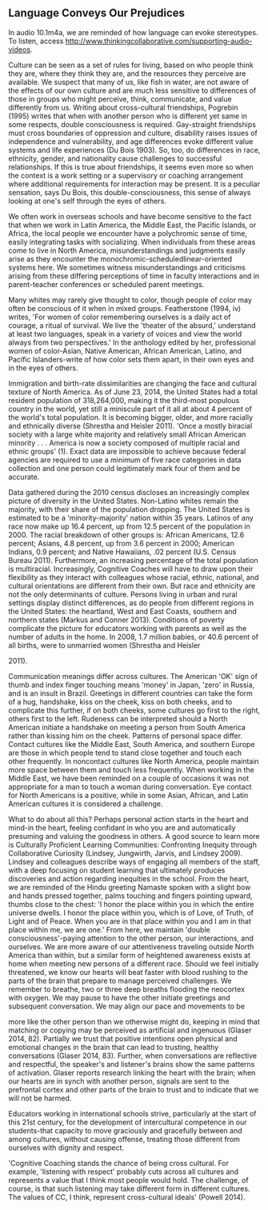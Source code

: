 ## Language Conveys Our Prejudices

In audio 10.1m4a, we are reminded of how language can evoke stereotypes. To listen, access http://www.thinkingcollaborative.com/supporting-audio-videos.

Culture can be seen as a set of rules for living, based on who people think they are, where they think they are, and the resources they perceive are available. We suspect that many of us, like fish in water, are not aware of the effects of our own culture and are much less sensitive to differences of those in groups who might perceive, think, communicate, and value differently from us. Writing about cross-cultural friendships, Pogrebin (1995) writes that when with another person who is different yet same in some respects, double consciousness is required. Gay-straight friendships must cross boundaries of oppression and culture, disability raises issues of independence and vulnerability, and age differences evoke different value systems and life experiences (Du Bois 1903). So, too, do differences in race, ethnicity, gender, and nationality cause challenges to successful relationships. If this is true about friendships, it seems even more so when the context is a work setting or a supervisory or coaching arrangement where additional requirements for interaction may be present. It is a peculiar sensation, says Du Bois, this double-consciousness, this sense of always looking at one's self through the eyes of others.

We often work in overseas schools and have become sensitive to the fact that when we work in Latin America, the Middle East, the Pacific Islands, or Africa, the local people we encounter have a polychromic sense of time, easily integrating tasks with socializing. When individuals from these areas come to live in North America, misunderstandings and judgments easily arise as they encounter the monochromic-scheduledlinear-oriented systems here. We sometimes witness misunderstandings and criticisms arising from these differing perceptions of time in faculty interactions and in parent-teacher conferences or scheduled parent meetings.

Many whites may rarely give thought to color, though people of color may often be conscious of it when in mixed groups. Featherstone (1994, iv) writes, 'For women of color remembering ourselves is a daily act of courage, a ritual of survival. We live the 'theater of the absurd,' understand at least two languages, speak in a variety of voices and view the world always from two perspectives.' In the anthology edited by her, professional women of color-Asian, Native American, African American, Latino, and Pacific Islanders-write of how color sets them apart, in their own eyes and in the eyes of others.

Immigration and birth-rate dissimilarities are changing the face and cultural texture of North America. As of June 23, 2014, the United States had a total resident population of 318,264,000, making it the third-most populous country in the world, yet still a miniscule part of it all at about 4 percent of the world's total population. It is becoming bigger, older, and more racially and ethnically diverse (Shrestha and Heisler 2011). 'Once a mostly biracial society with a large white majority and relatively small African American minority . . . America is now a society composed of multiple racial and ethnic groups' (1). Exact data are impossible to achieve because federal agencies are required to use a minimum of five race categories in data collection and one person could legitimately mark four of them and be accurate.

Data gathered during the 2010 census discloses an increasingly complex picture of diversity in the United States. Non-Latino whites remain the majority, with their share of the population dropping. The United States is estimated to be a 'minority-majority' nation within 35 years. Latinos of any race now make up 16.4 percent, up from 12.5 percent of the population in 2000. The racial breakdown of other groups is: African Americans, 12.6 percent; Asians, 4.8 percent, up from 3.6 percent in 2000; American Indians, 0.9 percent; and Native Hawaiians, .02 percent (U.S. Census Bureau 2011). Furthermore, an increasing percentage of the total population is multiracial. Increasingly, Cognitive Coaches will have to draw upon their flexibility as they interact with colleagues whose racial, ethnic, national, and cultural orientations are different from their own. But race and ethnicity are not the only determinants of culture. Persons living in urban and rural settings display distinct differences, as do people from different regions in the United States: the heartland, West and East Coasts, southern and northern states (Markus and Conner 2013). Conditions of poverty complicate the picture for educators working with parents as well as the number of adults in the home. In 2008, 1.7 million babies, or 40.6 percent of all births, were to unmarried women (Shrestha and Heisler

2011).

Communication meanings differ across cultures. The American 'OK' sign of thumb and index finger touching means 'money' in Japan, 'zero' in Russia, and is an insult in Brazil. Greetings in different countries can take the form of a hug, handshake, kiss on the cheek, kiss on both cheeks, and to complicate this further, if on both cheeks, some cultures go first to the right, others first to the left. Rudeness can be interpreted should a North American initiate a handshake on meeting a person from South America rather than kissing him on the cheek. Patterns of personal space differ. Contact cultures like the Middle East, South America, and southern Europe are those in which people tend to stand close together and touch each other frequently. In noncontact cultures like North America, people maintain more space between them and touch less frequently. When working in the Middle East, we have been reminded on a couple of occasions it was not appropriate for a man to touch a woman during conversation. Eye contact for North Americans is a positive, while in some Asian, African, and Latin American cultures it is considered a challenge.

What to do about all this? Perhaps personal action starts in the heart and mind-in the heart, feeling confidant in who you are and automatically presuming and valuing the goodness in others. A good source to learn more is Culturally Proficient Learning Communities: Confronting Inequity through Collaborative Curiosity (Lindsey, Jungwirth, Jarvis, and Lindsey 2009). Lindsey and colleagues describe ways of engaging all members of the staff, with a deep focusing on student learning that ultimately produces discoveries and action regarding inequities in the school. From the heart, we are reminded of the Hindu greeting Namaste spoken with a slight bow and hands pressed together, palms touching and fingers pointing upward, thumbs close to the chest: 'I honor the place within you in which the entire universe dwells. I honor the place within you, which is of Love, of Truth, of Light and of Peace. When you are in that place within you and I am in that place within me, we are one.' From here, we maintain 'double consciousness'-paying attention to the other person, our interactions, and ourselves. We are more aware of our attentiveness traveling outside North America than within, but a similar form of heightened awareness exists at home when meeting new persons of a different race. Should we feel initially threatened, we know our hearts will beat faster with blood rushing to the parts of the brain that prepare to manage perceived challenges. We remember to breathe, two or three deep breaths flooding the neocortex with oxygen. We may pause to have the other initiate greetings and subsequent conversation. We may align our pace and movements to be

more like the other person than we otherwise might do, keeping in mind that matching or copying may be perceived as artificial and ingenuous (Glaser 2014, 82). Partially we trust that positive intentions open physical and emotional changes in the brain that can lead to trusting, healthy conversations (Glaser 2014, 83). Further, when conversations are reflective and respectful, the speaker's and listener's brains show the same patterns of activation. Glaser reports research linking the heart with the brain; when our hearts are in synch with another person, signals are sent to the prefrontal cortex and other parts of the brain to trust and to indicate that we will not be harmed.

Educators working in international schools strive, particularly at the start of this 21st century, for the development of intercultural competence in our students-that capacity to move graciously and gracefully between and among cultures, without causing offense, treating those different from ourselves with dignity and respect.

'Cognitive Coaching stands the chance of being cross cultural. For example, 'listening with respect' probably cuts across all cultures and represents a value that I think most people would hold. The challenge, of course, is that such listening may take different form in different cultures. The values of CC, I think, represent cross-cultural ideals' (Powell 2014).